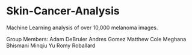 # Skin-Cancer-Analysis
Machine Learning analysis of over 10,000 melanoma images.

Group Members:
Adam DeBruler 
Andres Gomez
Matthew Cole
Meghana Bhismani
Minqiu Yu
Romy Roballard
